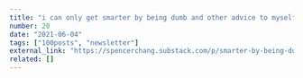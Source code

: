 ```yaml
---
title: "i can only get smarter by being dumb and other advice to myself"
number: 20
date: "2021-06-04"
tags: ["100posts", "newsletter"]
external_link: "https://spencerchang.substack.com/p/smarter-by-being-dumb-advice"
related: []
---
```

